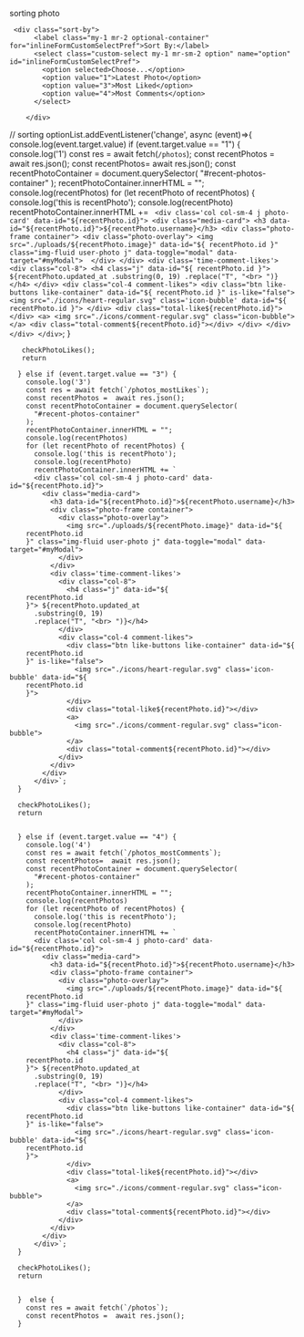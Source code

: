 sorting photo


     <div class="sort-by">
          <label class="my-1 mr-2 optional-container" for="inlineFormCustomSelectPref">Sort By:</label>
          <select class="custom-select my-1 mr-sm-2 option" name="option" id="inlineFormCustomSelectPref">
            <option selected>Choose...</option>
            <option value="1">Latest Photo</option>
            <option value="3">Most Liked</option>
            <option value="4">Most Comments</option>
          </select>
      
        </div>


 // sorting 
  optionList.addEventListener('change', async (event)=>{
    console.log(event.target.value)
      if (event.target.value == "1") {
        console.log('1')
        const res = await fetch(`/photos`);
         const recentPhotos =  await res.json(); 
         const recentPhotos=  await res.json();
         const recentPhotoContainer = document.querySelector(
           "#recent-photos-container"
         );
         recentPhotoContainer.innerHTML = "";
         console.log(recentPhotos)
         for (let recentPhoto of recentPhotos) {
           console.log('this is recentPhoto');
           console.log(recentPhoto)
           recentPhotoContainer.innerHTML += `
           <div class='col col-sm-4 j photo-card' data-id="${recentPhoto.id}">
             <div class="media-card">
               <h3 data-id="${recentPhoto.id}">${recentPhoto.username}</h3>
               <div class="photo-frame container">
                 <div class="photo-overlay">
                   <img src="./uploads/${recentPhoto.image}" data-id="${
         recentPhoto.id
         }" class="img-fluid user-photo j" data-toggle="modal" data-target="#myModal"> 
                 </div>
               </div>
               <div class='time-comment-likes'>
                 <div class="col-8">
                   <h4 class="j" data-id="${
         recentPhoto.id
         }"> ${recentPhoto.updated_at
           .substring(0, 19)
           .replace("T", "<br> ")}</h4>
                 </div>
                 <div class="col-4 comment-likes">
                   <div class="btn like-buttons like-container" data-id="${
         recentPhoto.id
         }" is-like="false">
                     <img src="./icons/heart-regular.svg" class='icon-bubble' data-id="${
         recentPhoto.id
         }">
                   </div>
                   <div class="total-like${recentPhoto.id}"></div>
                   <a>
                     <img src="./icons/comment-regular.svg" class="icon-bubble">
                   </a>
                   <div class="total-comment${recentPhoto.id}"></div>
                 </div>
               </div>
             </div>
           </div>`;
       }
       
       checkPhotoLikes();
       return

      } else if (event.target.value == "3") {
        console.log('3')  
        const res = await fetch(`/photos_mostLikes`);
        const recentPhotos =  await res.json();
        const recentPhotoContainer = document.querySelector(
          "#recent-photos-container"
        );
        recentPhotoContainer.innerHTML = "";
        console.log(recentPhotos)
        for (let recentPhoto of recentPhotos) {
          console.log('this is recentPhoto');
          console.log(recentPhoto)
          recentPhotoContainer.innerHTML += `
          <div class='col col-sm-4 j photo-card' data-id="${recentPhoto.id}">
            <div class="media-card">
              <h3 data-id="${recentPhoto.id}">${recentPhoto.username}</h3>
              <div class="photo-frame container">
                <div class="photo-overlay">
                  <img src="./uploads/${recentPhoto.image}" data-id="${
        recentPhoto.id
        }" class="img-fluid user-photo j" data-toggle="modal" data-target="#myModal"> 
                </div>
              </div>
              <div class='time-comment-likes'>
                <div class="col-8">
                  <h4 class="j" data-id="${
        recentPhoto.id
        }"> ${recentPhoto.updated_at
          .substring(0, 19)
          .replace("T", "<br> ")}</h4>
                </div>
                <div class="col-4 comment-likes">
                  <div class="btn like-buttons like-container" data-id="${
        recentPhoto.id
        }" is-like="false">
                    <img src="./icons/heart-regular.svg" class='icon-bubble' data-id="${
        recentPhoto.id
        }">
                  </div>
                  <div class="total-like${recentPhoto.id}"></div>
                  <a>
                    <img src="./icons/comment-regular.svg" class="icon-bubble">
                  </a>
                  <div class="total-comment${recentPhoto.id}"></div>
                </div>
              </div>
            </div>
          </div>`;
      }
      
      checkPhotoLikes();
      return


      } else if (event.target.value == "4") {
        console.log('4')
        const res = await fetch(`/photos_mostComments`);
        const recentPhotos=  await res.json();
        const recentPhotoContainer = document.querySelector(
          "#recent-photos-container"
        );
        recentPhotoContainer.innerHTML = "";
        console.log(recentPhotos)
        for (let recentPhoto of recentPhotos) {
          console.log('this is recentPhoto');
          console.log(recentPhoto)
          recentPhotoContainer.innerHTML += `
          <div class='col col-sm-4 j photo-card' data-id="${recentPhoto.id}">
            <div class="media-card">
              <h3 data-id="${recentPhoto.id}">${recentPhoto.username}</h3>
              <div class="photo-frame container">
                <div class="photo-overlay">
                  <img src="./uploads/${recentPhoto.image}" data-id="${
        recentPhoto.id
        }" class="img-fluid user-photo j" data-toggle="modal" data-target="#myModal"> 
                </div>
              </div>
              <div class='time-comment-likes'>
                <div class="col-8">
                  <h4 class="j" data-id="${
        recentPhoto.id
        }"> ${recentPhoto.updated_at
          .substring(0, 19)
          .replace("T", "<br> ")}</h4>
                </div>
                <div class="col-4 comment-likes">
                  <div class="btn like-buttons like-container" data-id="${
        recentPhoto.id
        }" is-like="false">
                    <img src="./icons/heart-regular.svg" class='icon-bubble' data-id="${
        recentPhoto.id
        }">
                  </div>
                  <div class="total-like${recentPhoto.id}"></div>
                  <a>
                    <img src="./icons/comment-regular.svg" class="icon-bubble">
                  </a>
                  <div class="total-comment${recentPhoto.id}"></div>
                </div>
              </div>
            </div>
          </div>`;
      }
      
      checkPhotoLikes();
      return
  

      }  else {
        const res = await fetch(`/photos`);
        const recentPhotos =  await res.json(); 
      }